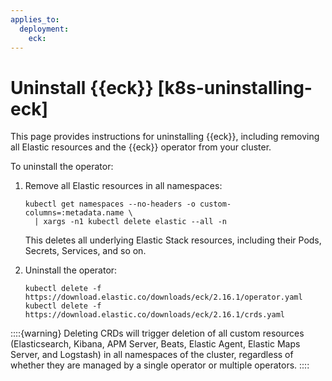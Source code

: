 ```yaml
---
applies_to:
  deployment:
    eck:
---
```


# Uninstall {{eck}} [k8s-uninstalling-eck]

This page provides instructions for uninstalling {{eck}}, including removing all Elastic resources and the {{eck}} operator from your cluster.

To uninstall the operator:

1. Remove all Elastic resources in all namespaces:

    ```shell
    kubectl get namespaces --no-headers -o custom-columns=:metadata.name \
      | xargs -n1 kubectl delete elastic --all -n
    ```

    This deletes all underlying Elastic Stack resources, including their Pods, Secrets, Services, and so on.

2. Uninstall the operator:

    ```shell
    kubectl delete -f https://download.elastic.co/downloads/eck/2.16.1/operator.yaml
    kubectl delete -f https://download.elastic.co/downloads/eck/2.16.1/crds.yaml
    ```

::::{warning}
Deleting CRDs will trigger deletion of all custom resources (Elasticsearch, Kibana, APM Server, Beats, Elastic Agent, Elastic Maps Server, and Logstash) in all namespaces of the cluster, regardless of whether they are managed by a single operator or multiple operators.
::::